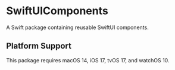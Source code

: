 # SwiftUIComponents

A Swift package containing reusable SwiftUI components.

## Platform Support

This package requires macOS 14, iOS 17, tvOS 17, and watchOS 10.
